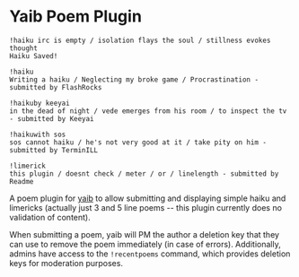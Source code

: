 Yaib Poem Plugin
=================

~~~
!haiku irc is empty / isolation flays the soul / stillness evokes thought
Haiku Saved!

!haiku
Writing a haiku / Neglecting my broke game / Procrastination - submitted by FlashRocks

!haikuby keeyai
in the dead of night / vede emerges from his room / to inspect the tv - submitted by Keeyai

!haikuwith sos
sos cannot haiku / he's not very good at it / take pity on him - submitted by TerminILL

!limerick
this plugin / doesnt check / meter / or / linelength - submitted by Readme
~~~

A poem plugin for [yaib](https://github.com/collingreen/yaib) to allow
submitting and displaying simple haiku and limericks (actually just 3 and 5
line poems -- this plugin currently does no validation of content).

When submitting a poem, yaib will PM the author a deletion key that they can use
to remove the poem immediately (in case of errors). Additionally, admins have
access to the `!recentpoems` command, which provides deletion keys for
moderation purposes.
